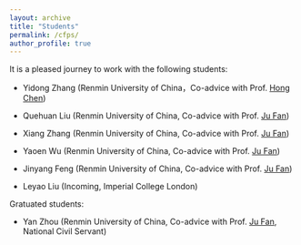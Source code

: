 ```yaml
---
layout: archive
title: "Students"
permalink: /cfps/
author_profile: true
---
```


It is a pleased journey to work with the following students:

- Yidong Zhang (Renmin University of China，Co-advice with Prof. [Hong Chen](http://info.ruc.edu.cn/jsky/szdw/ajxjgcx/jsjkxyjsx1/js2/418462431bfb4a8280359068cb470e88.htm))

- Quehuan Liu (Renmin University of China, Co-advice with Prof. [Ju Fan](http://iir.ruc.edu.cn/~fanj/))

- Xiang Zhang (Renmin University of China, Co-advice with Prof. [Ju Fan](http://iir.ruc.edu.cn/~fanj/))

- Yaoen Wu (Renmin University of China, Co-advice with Prof. [Ju Fan](http://iir.ruc.edu.cn/~fanj/))

- Jinyang Feng (Renmin University of China, Co-advice with Prof. [Ju Fan](http://iir.ruc.edu.cn/~fanj/))

- Leyao Liu (Incoming, Imperial College London)

Gratuated students:

- Yan Zhou (Renmin University of China, Co-advice with Prof. [Ju Fan](http://iir.ruc.edu.cn/~fanj/), National Civil Servant)
